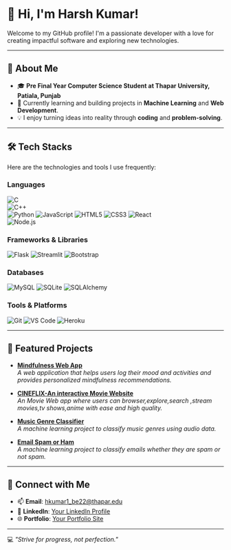 # 👋 Hi, I'm Harsh Kumar!

Welcome to my GitHub profile! I'm a passionate developer with a love for creating impactful software and exploring new technologies.

---

## 🚀 About Me
- 🎓 **Pre Final Year Computer Science Student at Thapar University, Patiala, Punjab**  
- 🌱 Currently learning and building projects in **Machine Learning** and **Web Development**.  
- 💡 I enjoy turning ideas into reality through **coding** and **problem-solving**.

---

## 🛠️ Tech Stacks
Here are the technologies and tools I use frequently:

### **Languages**
![C](https://img.shields.io/badge/-C-00599C?style=for-the-badge&logo=c&logoColor=white)  
![C++](https://img.shields.io/badge/-C++-00599C?style=for-the-badge&logo=c%2B%2B&logoColor=white)  
![Python](https://img.shields.io/badge/-Python-3776AB?logo=python&logoColor=white&style=flat-square)
![JavaScript](https://img.shields.io/badge/-JavaScript-F7DF1E?logo=javascript&logoColor=black&style=flat-square)
![HTML5](https://img.shields.io/badge/-HTML5-E34F26?logo=html5&logoColor=white&style=flat-square)
![CSS3](https://img.shields.io/badge/-CSS3-1572B6?logo=css3&logoColor=white&style=flat-square)
![React](https://img.shields.io/badge/-React-61DAFB?style=for-the-badge&logo=react&logoColor=black)  
![Node.js](https://img.shields.io/badge/-Node.js-339933?style=for-the-badge&logo=node.js&logoColor=white)  


### **Frameworks & Libraries**
![Flask](https://img.shields.io/badge/-Flask-000000?logo=flask&logoColor=white&style=flat-square)
![Streamlit](https://img.shields.io/badge/-Streamlit-FF4B4B?logo=streamlit&logoColor=white&style=flat-square)
![Bootstrap](https://img.shields.io/badge/-Bootstrap-7952B3?logo=bootstrap&logoColor=white&style=flat-square)

### **Databases**
![MySQL](https://img.shields.io/badge/-MySQL-4479A1?logo=mysql&logoColor=white&style=flat-square)
![SQLite](https://img.shields.io/badge/-SQLite-003B57?logo=sqlite&logoColor=white&style=flat-square)
![SQLAlchemy](https://img.shields.io/badge/-SQLAlchemy-323330?style=for-the-badge&logo=python&logoColor=white)


### **Tools & Platforms**
![Git](https://img.shields.io/badge/-Git-F05032?logo=git&logoColor=white&style=flat-square)
![VS Code](https://img.shields.io/badge/-Visual%20Studio%20Code-007ACC?logo=visual-studio-code&logoColor=white&style=flat-square)
![Heroku](https://img.shields.io/badge/-Heroku-430098?logo=heroku&logoColor=white&style=flat-square)

---

## 🌟 Featured Projects
- **[Mindfulness Web App](#)**  
  *A web application that helps users log their mood and activities and provides personalized mindfulness recommendations.*

- **[CINEFLIX-An interactive Movie Website](#)**  
  *An Movie Web app where users can browser,explore,search ,stream movies,tv shows,anime with ease and high quality.*

- **[Music Genre Classifier](#)**  
  *A machine learning project to classify music genres using audio data.*

- **[ Email Spam or Ham](#)**  
  *A machine learning project to classify emails whether they are spam or not spam.*
  

---

## 🤝 Connect with Me
- 📫 **Email**: [hkumar1_be22@thapar.edu](mailto:hkumar1_be22@thapar.edu)  
- 💼 **LinkedIn**: [Your LinkedIn Profile](https://linkedin.com/in/your-profile)  
- 🌐 **Portfolio**: [Your Portfolio Site](https://yourportfolio.com)  

---

💻 *"Strive for progress, not perfection."*  
